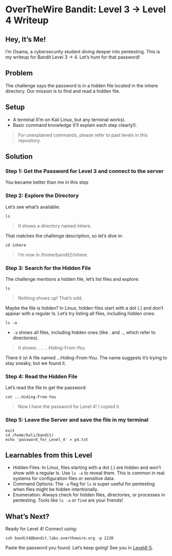 # OverTheWire Bandit: Level 3 → Level 4 Writeup

## Hey, It’s Me!
I’m Osama, a cybersecurity student diving deeper into pentesting. This is my writeup for Bandit Level 3 → 4. Let’s hunt for that password!

## Problem
The challenge says the password is in a hidden file located in the inhere directory. Our mission is to find and read a hidden file.

## Setup
- A terminal (I’m on Kali Linux, but any terminal works).
- Basic command knowledge (I’ll explain each step clearly!).
> For unexplained commands, please refer to past levels in this repository.

## Solution
### Step 1: Get the Password for Level 3 and connect to the server
You became better than me in this step

### Step 2: Explore the Directory
Let’s see what’s available:
```
ls
```
> It shows a directory named inhere.

That matches the challenge description, so let’s dive in:
```
cd inhere
```
> I’m now in /home/bandit2/inhere.

### Step 3: Search for the Hidden File
The challenge mentions a hidden file, let’s list files and explore:
```
ls
```
> Nothing shows up! That’s odd.

Maybe the file is hidden? In Linux, hidden files start with a dot (.) and don’t appear with a regular ls. Let’s try listing all files, including hidden ones:
```
ls -a
```
- `-a` shows all files, including hidden ones (like . and .., which refer to directories).
> It shows: . .. ...Hiding-From-You

There it is! A file named ...Hiding-From-You. The name suggests it’s trying to stay sneaky, but we found it.

### Step 4: Read the Hidden File
Let’s read the file to get the password:
```
cat ...Hiding-From-You
```
> Now I have the password for Level 4! I copied it.

### Step 5: Leave the Server and save the file in my terminal
```
exit
cd /home/kali/bandit/
echo 'password_for_Level_4' > p4.txt
```

## Learnables from this Level
- Hidden Files: In Linux, files starting with a dot (.) are hidden and won’t show with a regular ls. Use `ls -a` to reveal them. This is common in real systems for configuration files or sensitive data.
- Command Options: The `-a` flag for `ls` is super useful for pentesting when files might be hidden intentionally.
- Enumeration: Always check for hidden files, directories, or processes in pentesting. Tools like `ls -a` or `find` are your friends!

## What’s Next?
Ready for Level 4! Connect using:
```
ssh bandit4@bandit.labs.overthewire.org -p 2220
```
Paste the password you found. Let’s keep going! See you in [Level4-5](Level4-5.md).
